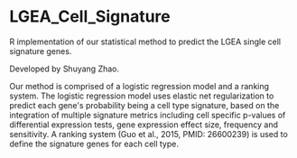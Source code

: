 # LGEA_Cell_Signature

R implementation of our statistical method to predict the LGEA single cell signature genes.

Developed by Shuyang Zhao.

Our method is comprised of a logistic regression model and a ranking system. The logistic regression model uses elastic net regularization to predict each gene's probability being a cell type signature, based on the integration of multiple signature metrics including cell specific p-values of differential expression tests, gene expression effect size, frequency and sensitivity. A ranking system (Guo et al., 2015, PMID: 26600239) is used to define the signature genes for each cell type.
